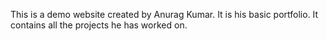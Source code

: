 This is a demo website created by Anurag Kumar. It is his basic portfolio. It contains all the projects he has worked on.